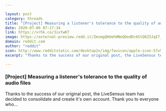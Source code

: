 ```yaml
---

layout: post
category: threads
title: "[Project] Measuring a listener's tolerance to the quality of audio files"
date: 2020-07-06 07:17:34
link: https://vrhk.co/3ixYwKT
image: https://external-preview.redd.it/ZmsmgQHdehHNeQOedDc6StQ6Z3JqIf_QnYE7aTYJiQQ.jpg?width=323&height=169.109947644&auto=webp&crop=323:169.109947644,smart&s=92a1ef6dbd99fb6cd8c8c4c5cbfd4a895b184856
domain: reddit.com
author: "reddit"
icon: http://www.redditstatic.com/desktop2x/img/favicon/apple-icon-57x57.png
excerpt: "Thanks to the success of our original post, the LiveSensus team has decided to consolidate and create it's own account. Thank you to everyone who..."

---
```


### [Project] Measuring a listener's tolerance to the quality of audio files

Thanks to the success of our original post, the LiveSensus team has decided to consolidate and create it's own account. Thank you to everyone who...